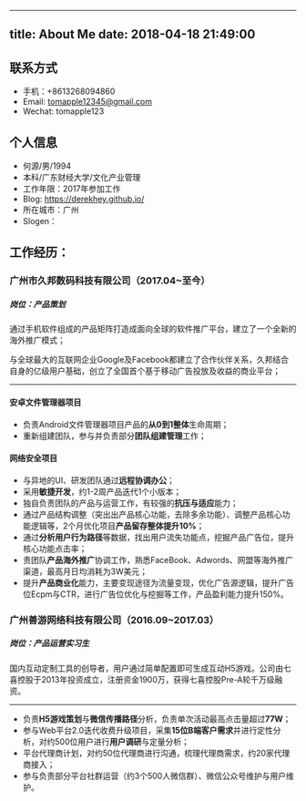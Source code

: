
---
title: About Me
date: 2018-04-18 21:49:00
---

## 联系方式

- 手机：+8613268094860
- Email: tomapple12345@gmail.com
- Wechat: tomapple123

## 个人信息

- 何源/男/1994
- 本科/广东财经大学/文化产业管理
- 工作年限：2017年参加工作
- Blog: https://derekhey.github.io/
- 所在城市：广州
- Slogen：
                    

## 工作经历：

### 广州市久邦数码科技有限公司（2017.04~至今）

##### 岗位：产品策划

通过手机软件组成的产品矩阵打造成面向全球的软件推广平台，建立了一个全新的海外推广模式；

与全球最大的互联网企业Google及Facebook都建立了合作伙伴关系，久邦结合自身的亿级用户基础，创立了全国首个基于移动广告投放及收益的商业平台；

--- 

#### 安卓文件管理器项目
- 负责Android文件管理器项目产品的**从0到1整体**生命周期；
- 重新组建团队，参与并负责部分**团队组建管理**工作；

#### 网络安全项目
- 与异地的UI、研发团队通过**远程协调办公**；
- 采用**敏捷开发**，约1-2周产品迭代1个小版本；
- 独自负责团队的产品与运营工作，有较强的**抗压与适应**能力；
- 通过产品结构调整（突出出产品核心功能，去除多余功能）、调整产品核心功能逻辑等，2个月优化项目**产品留存整体提升10%**；
- 通过**分析用户行为路径**等数据，找出用户流失功能点，挖掘产品广告位，提升核心功能点击率；
- 责团队**产品海外推广**协调工作，熟悉FaceBook、Adwords、网盟等海外推广渠道，最高月日均消耗为3W美元；
- 提升**产品商业化**能力，主要变现途径为流量变现，优化广告源逻辑，提升广告位Ecpm与CTR，进行广告位优化与挖掘等工作，产品盈利能力提升150%。


### 广州善游网络科技有限公司（2016.09~2017.03）

##### 岗位：产品运营实习生

国内互动定制工具的创导者，用户通过简单配置即可生成互动H5游戏。公司由七喜控股于2013年投资成立，注册资金1900万，获得七喜控股Pre-A轮千万级融资。

--- 

- 负责**H5游戏策划**与**微信传播路径**分析，负责单次活动最高点击量超过**77W**；
- 参与Web平台2.0迭代收费升级项目，采集**15位B端客户需求**并进行定性分析，对约500位用户进行**用户调研**与定量分析；
- 平台代理商计划，对约50位代理商进行沟通，梳理代理商需求，约20家代理商接入；
- 参与负责部分平台社群运营（约3个500人微信群）、微信公众号维护与用户维护。

 